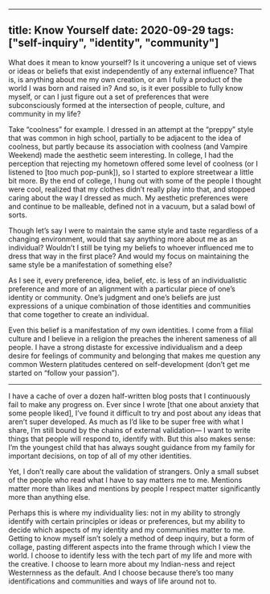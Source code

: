 
---
title:  Know Yourself
date: 2020-09-29
tags: ["self-inquiry", "identity", "community"]
---

What does it mean to know yourself? Is it uncovering a unique set of views or ideas or beliefs that exist independently of any external influence? That is, is anything about me my own creation, or am I fully a product of the world I was born and raised in? And so, is it ever possible to fully know myself, or can I just figure out a set of preferences that were subconsciously formed at the intersection of people, culture, and community in my life? 

Take “coolness” for example. I dressed in an attempt at the “preppy” style that was common in high school, partially to be adjacent to the idea of coolness, but partly because its association with coolness (and Vampire Weekend) made the aesthetic seem interesting. In college, I had the perception that rejecting my hometown offered some level of coolness (or I listened to [too much pop-punk]), so I started to explore streetwear a little bit more. By the end of college, I hung out with some of the people I thought were cool, realized that my clothes didn’t really play into that, and stopped caring about the way I dressed as much. My aesthetic preferences were and continue to be malleable, defined not in a vacuum, but a salad bowl of sorts.

Though let’s say I were to maintain the same style and taste regardless of a changing environment, would that say anything more about me as an individual? Wouldn’t I still be tying my beliefs to whoever influenced me to dress that way in the first place? And would my focus on maintaining the same style be a manifestation of something else?

As I see it, every preference, idea, belief, etc. is less of an individualistic preference and more of an alignment with a particular piece of one’s identity or community. One’s judgment and one’s beliefs are just expressions of a unique combination of those identities and communities that come together to create an individual.

Even this belief is a manifestation of my own identities. I come from a filial culture and I believe in a religion the preaches the inherent sameness of all people. I have a strong distaste for excessive individualism and a deep desire for feelings of community and belonging that makes me question any common Western platitudes centered on self-development (don’t get me started on “follow your passion”).

----

I have a cache of over a dozen half-written blog posts that I continuously fail to make any progress on. Ever since I wrote [that one about anxiety that some people liked], I’ve found it difficult to try and post about any ideas that aren’t super developed. As much as I’d like to be super free with what I share, I’m still bound by the chains of external validation— I want to write things that people will respond to, identify with. But this also makes sense: I’m the youngest child that has always sought guidance from my family for important decisions, on top of all of my other identities.

Yet, I don’t really care about the validation of strangers. Only a small subset of the people who read what I have to say matters me to me. Mentions matter more than likes and mentions by people I respect matter significantly more than anything else.

Perhaps this is where my individuality lies: not in my ability to strongly identify with certain principles or ideas or preferences, but my ability to decide which aspects of my identity and my communities matter to me. Getting to know myself isn’t solely a method of deep inquiry, but a form of collage, pasting different aspects into the frame through which I view the world. I choose to identify less with the tech part of my life and more with the creative. I choose to learn more about my Indian-ness and reject Westernness as the default. And I choose because there’s too many identifications and communities and ways of life around not to.

